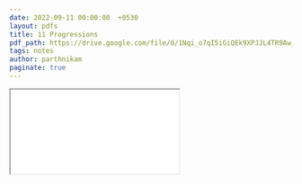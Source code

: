 ```yaml
---
date: 2022-09-11 00:00:00  +0530
layout: pdfs
title: 11 Progressions
pdf_path: https://drive.google.com/file/d/1Nqi_o7qI5iGiQEk9XPJJL4TR9Aw_XOw7/preview?usp=sharing
tags: notes
author: parthnikam
paginate: true
---
```


<iframe class="embed-pdf" src="{{ page.pdf_path }}#toolbar=0" seamless="seamless" scrolling="no" style="overflow:hidden"></iframe>
